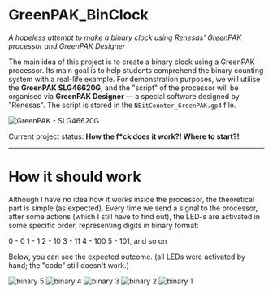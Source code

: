 # GreenPAK_BinClock
_A hopeless attempt to make a binary clock using Renesas' GreenPAK processor and GreenPAK Designer_

The main idea of this project is to create a binary clock using a GreenPAK processor. Its main goal is to help students comprehend the binary counting system with a real-life example.
For demonstration purposes, we will utilise the **GreenPAK SLG46620G**, and the "script" of the processor will be organised via **GreenPAK Designer** — a special software designed by "Renesas". The script is stored in the `NBitCounter_GreenPAK.gp4` file.

![GreenPAK - SLG46620G](https://github.com/EugeneBewz/GreenPAK_BinClock/assets/116636070/ea9df54c-2891-4cca-a009-cd6aa72247b7)

Current project status: **How the f*ck does it work?! Where to start?!**

---

# How it should work
Although I have no idea how it works inside the processor, the theoretical part is simple (as expected).
Every time we send a signal to the processor, after some actions (which I still have to find out), the LED-s are activated in some specific order, representing digits in binary format:

0 - 0
1 - 1
2 - 10
3 - 11
4 - 100
5 - 101, and so on

Below, you can see the expected outcome. (all LEDs were activated by hand; the "code" still doesn't work.)

![binary 5](https://github.com/EugeneBewz/GreenPAK_BinClock/assets/116636070/687975bd-875f-4106-a119-596c89f70621)
![binary 4](https://github.com/EugeneBewz/GreenPAK_BinClock/assets/116636070/008604f5-1e3f-4b8d-9740-d5406eedafc3)
![binary 3](https://github.com/EugeneBewz/GreenPAK_BinClock/assets/116636070/a2b67122-8e0c-4ec1-9ad5-8a2bc32da774)
![binary 2](https://github.com/EugeneBewz/GreenPAK_BinClock/assets/116636070/a3f93ae4-ce45-48d1-a43a-df501475b102)
![binary 1](https://github.com/EugeneBewz/GreenPAK_BinClock/assets/116636070/5ae5f0fb-0d06-40a7-939d-a36a61b8a21c)
